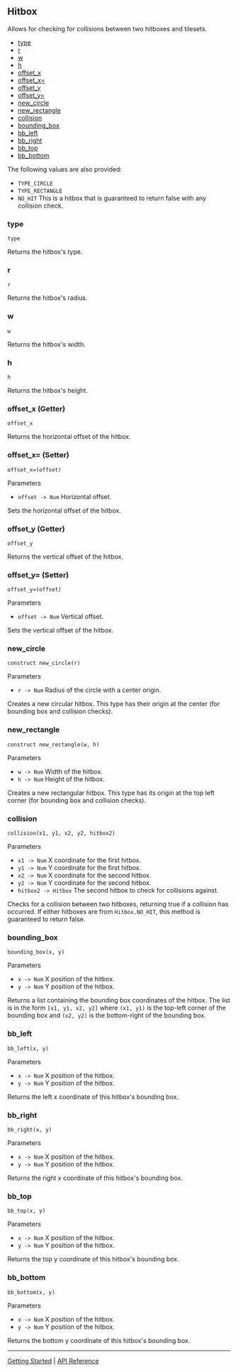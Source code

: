 ## Hitbox
Allows for checking for collisions between two hitboxes and tilesets.

 + [type](#type)
 + [r](#r)
 + [w](#w)
 + [h](#h)
 + [offset_x](#offset_x-getter)
 + [offset_x=](#offset_x-setter)
 + [offset_y](#offset_y-getter)
 + [offset_y=](#offset_y-setter)
 + [new_circle](#new_circle)
 + [new_rectangle](#new_rectangle)
 + [collision](#collision)
 + [bounding_box](#bounding_box)
 + [bb_left](#bb_left)
 + [bb_right](#bb_right)
 + [bb_top](#bb_top)
 + [bb_bottom](#bb_bottom)
 
The following values are also provided:

 + `TYPE_CIRCLE`
 + `TYPE_RECTANGLE`
 + `NO_HIT` This is a hitbox that is guaranteed to return false with any collision check.

### type
`type`

Returns the hitbox's type.

### r
`r`

Returns the hitbox's radius.

### w
`w`

Returns the hitbox's width.

### h
`h`

Returns the hitbox's height.

### offset_x (Getter)
`offset_x`

Returns the horizontal offset of the hitbox.

### offset_x= (Setter)
`offset_x=(offset)`

Parameters
 + `offset -> Num` Horizontal offset.

Sets the horizontal offset of the hitbox.

### offset_y (Getter)
`offset_y`

Returns the vertical offset of the hitbox.

### offset_y= (Setter)
`offset_y=(offset)`

Parameters
 + `offset -> Num` Vertical offset.

Sets the vertical offset of the hitbox.

### new_circle
`construct new_circle(r)`

Parameters
 + `r -> Num` Radius of the circle with a center origin.
 
Creates a new circular hitbox. This type has their origin at the center (for bounding
box and collision checks).

### new_rectangle
`construct new_rectangle(w, h)`

Parameters
 + `w -> Num` Width of the hitbox.
 + `h -> Num` Height of the hitbox.

Creates a new rectangular hitbox. This type has its origin at the top left corner (for bounding
box and collision checks).

### collision
`collision(x1, y1, x2, y2, hitbox2)`

Parameters
 + `x1 -> Num` X coordinate for the first hitbox.
 + `y1 -> Num` Y coordinate for the first hitbox.
 + `x2 -> Num` X coordinate for the second hitbox.
 + `y2 -> Num` Y coordinate for the second hitbox.
 + `hitbox2 -> Hitbox` The second hitbox to check for collisions against.

Checks for a collision between two hitboxes, returning true if a collision has occurred.
If either hitboxes are from `Hitbox.NO_HIT`, this method is guaranteed to return false.

### bounding_box
`bounding_box(x, y)`

Parameters
 + `x -> Num` X position of the hitbox.
 + `y -> Num` Y position of the hitbox.
 
Returns a list containing the bounding box coordinates of the hitbox. The list is in the form
`[x1, y1, x2, y2]` where `(x1, y1)` is the top-left corner of the bounding box and `(x2, y2)`
is the bottom-right of the bounding box.

### bb_left
`bb_left(x, y)`

Parameters
 + `x -> Num` X position of the hitbox.
 + `y -> Num` Y position of the hitbox.


Returns the left x coordinate of this hitbox's bounding box.

### bb_right
`bb_right(x, y)`

Parameters
 + `x -> Num` X position of the hitbox.
 + `y -> Num` Y position of the hitbox.
 
Returns the right x coordinate of this hitbox's bounding box.

### bb_top
`bb_top(x, y)`

Parameters
 + `x -> Num` X position of the hitbox.
 + `y -> Num` Y position of the hitbox.

Returns the top y coordinate of this hitbox's bounding box.

### bb_bottom
`bb_bottom(x, y)`

Parameters
 + `x -> Num` X position of the hitbox.
 + `y -> Num` Y position of the hitbox.
 
Returns the bottom y coordinate of this hitbox's bounding box.

-----------

[Getting Started](../GettingStarted.md) | [API Reference](../API.md)